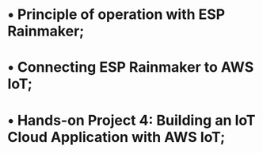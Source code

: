 # • Principle of operation with ESP Rainmaker;
# • Connecting ESP Rainmaker to AWS IoT;
# • Hands-on Project 4: Building an IoT Cloud Application with AWS IoT;
